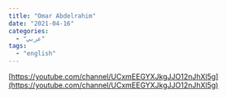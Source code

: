 ```yaml
---
title: "Omar Abdelrahim"
date: "2021-04-16"
categories:
  - "عربي"
tags:
  - "english"
---
```


[https://youtube.com/channel/UCxmEEGYXJkgJJO12nJhXl5g](https://youtube.com/channel/UCxmEEGYXJkgJJO12nJhXl5g)
